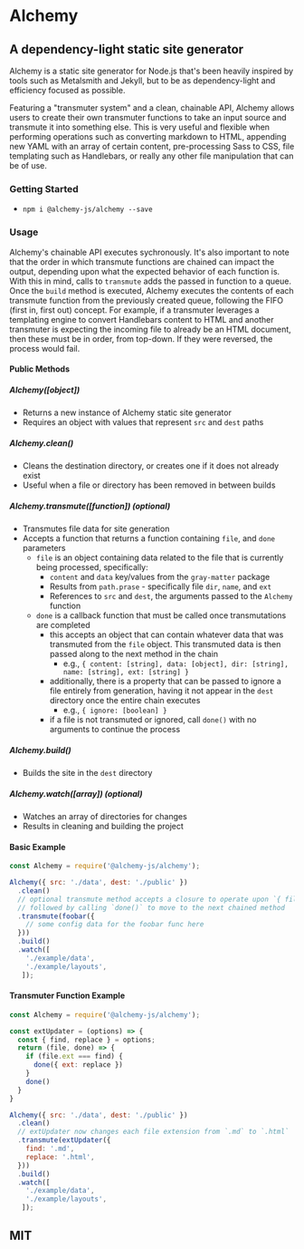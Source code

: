 # Alchemy

## A dependency-light static site generator

Alchemy is a static site generator for Node.js that's been heavily inspired by tools such as Metalsmith and Jekyll, but to be as dependency-light and efficiency focused as possible.

Featuring a "transmuter system" and a clean, chainable API, Alchemy allows users to create their own transmuter functions to take an input source and transmute it into something else. This is very useful and flexible when performing operations such as converting markdown to HTML, appending new YAML with an array of certain content, pre-processing Sass to CSS, file templating such as Handlebars, or really any other file manipulation that can be of use.

### Getting Started

- `npm i @alchemy-js/alchemy --save`

### Usage

Alchemy's chainable API executes sychronously. It's also important to note that the order in which transmute functions are chained can impact the output, depending upon what the expected behavior of each function is. With this in mind, calls to `transmute` adds the passed in function to a queue. Once the `build` method is executed, Alchemy executes the contents of each transmute function from the previously created queue, following the FIFO (first in, first out) concept. For example, if a transmuter leverages a templating engine to convert Handlebars content to HTML and another transmuter is expecting the incoming file to already be an HTML document, then these must be in order, from top-down. If they were reversed, the process would fail.

#### Public Methods

##### Alchemy([object])
- Returns a new instance of Alchemy static site generator
- Requires an object with values that represent `src` and `dest` paths

##### Alchemy.clean()
- Cleans the destination directory, or creates one if it does not already exist
- Useful when a file or directory has been removed in between builds

##### Alchemy.transmute([function]) (optional)
- Transmutes file data for site generation
- Accepts a function that returns a function containing `file`, and `done` parameters
  - `file` is an object containing data related to the file that is currently being processed, specifically:
    - `content` and `data` key/values from the `gray-matter` package
    - Results from `path.prase` - specifically file `dir`, `name`, and `ext`
    - References to `src` and `dest`, the arguments passed to the `Alchemy` function
  - `done` is a callback function that must be called once transmutations are completed
    - this accepts an object that can contain whatever data that was transmuted from the `file` object. This transmuted data is then passed along to the next method in the chain
      - e.g., `{ content: [string], data: [object], dir: [string], name: [string], ext: [string] }`
    - additionally, there is a property that can be passed to ignore a file entirely from generation, having it not appear in the `dest` directory once the entire chain executes
      - e.g., `{ ignore: [boolean] }`
    - if a file is not transmuted or ignored, call `done()` with no arguments to continue the process

##### Alchemy.build()
- Builds the site in the `dest` directory

##### Alchemy.watch([array]) (optional)
- Watches an array of directories for changes
- Results in cleaning and building the project

#### Basic Example

```javascript
const Alchemy = require('@alchemy-js/alchemy');

Alchemy({ src: './data', dest: './public' })
  .clean()
  // optional transmute method accepts a closure to operate upon `{ file }` data,
  // followed by calling `done()` to move to the next chained method
  .transmute(foobar({
    // some config data for the foobar func here
  }))
  .build()
  .watch([
    './example/data',
    './example/layouts',
   ]);
```

#### Transmuter Function Example

```javascript
const Alchemy = require('@alchemy-js/alchemy');

const extUpdater = (options) => {
  const { find, replace } = options;
  return (file, done) => {
    if (file.ext === find) {
      done({ ext: replace })
    }
    done()
  }
}

Alchemy({ src: './data', dest: './public' })
  .clean()
  // extUpdater now changes each file extension from `.md` to `.html`
  .transmute(extUpdater({
    find: '.md',
    replace: '.html',
  }))
  .build()
  .watch([
    './example/data',
    './example/layouts',
   ]);
```

## MIT
